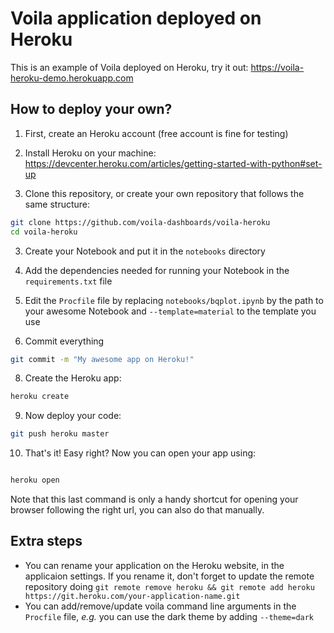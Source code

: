 # Voila application deployed on Heroku

This is an example of Voila deployed on Heroku, try it out: https://voila-heroku-demo.herokuapp.com

## How to deploy your own?

1. First, create an Heroku account (free account is fine for testing)

2. Install Heroku on your machine: https://devcenter.heroku.com/articles/getting-started-with-python#set-up

2. Clone this repository, or create your own repository that follows the same structure:

```bash
git clone https://github.com/voila-dashboards/voila-heroku
cd voila-heroku
```

3. Create your Notebook and put it in the `notebooks` directory

5. Add the dependencies needed for running your Notebook in the `requirements.txt` file

6. Edit the `Procfile` file by replacing `notebooks/bqplot.ipynb` by the path to your awesome Notebook and `--template=material` to the template you use

7. Commit everything

```bash
git commit -m "My awesome app on Heroku!"
```

8. Create the Heroku app:

```bash
heroku create
```

9. Now deploy your code:

```bash
git push heroku master
```

10. That's it! Easy right? Now you can open your app using:

```bash

heroku open
```

Note that this last command is only a handy shortcut for opening your browser following the right url, you can also do that manually.

## Extra steps

- You can rename your application on the Heroku website, in the applicaion settings. If you rename it, don't forget to update the remote repository doing `git remote remove heroku && git remote add heroku https://git.heroku.com/your-application-name.git`
- You can add/remove/update voila command line arguments in the `Procfile` file, _e.g._ you can use the dark theme by adding `--theme=dark`
